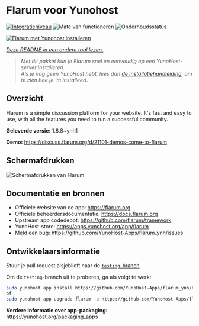 <!--
NB: Deze README is automatisch gegenereerd door <https://github.com/YunoHost/apps/tree/master/tools/readme_generator>
Hij mag NIET handmatig aangepast worden.
-->

# Flarum voor Yunohost

[![Integratieniveau](https://dash.yunohost.org/integration/flarum.svg)](https://ci-apps.yunohost.org/ci/apps/flarum/) ![Mate van functioneren](https://ci-apps.yunohost.org/ci/badges/flarum.status.svg) ![Onderhoudsstatus](https://ci-apps.yunohost.org/ci/badges/flarum.maintain.svg)

[![Flarum met Yunohost installeren](https://install-app.yunohost.org/install-with-yunohost.svg)](https://install-app.yunohost.org/?app=flarum)

*[Deze README in een andere taal lezen.](./ALL_README.md)*

> *Met dit pakket kun je Flarum snel en eenvoudig op een YunoHost-server installeren.*  
> *Als je nog geen YunoHost hebt, lees dan [de installatiehandleiding](https://yunohost.org/install), om te zien hoe je 'm installeert.*

## Overzicht

Flarum is a simple discussion platform for your website. It's fast and easy to use, with all the features you need to run a successful community.

**Geleverde versie:** 1.8.8~ynh1

**Demo:** <https://discuss.flarum.org/d/21101-demos-come-to-flarum>

## Schermafdrukken

![Schermafdrukken van Flarum](./doc/screenshots/beta16.jpg)

## Documentatie en bronnen

- Officiele website van de app: <https://flarum.org>
- Officiele beheerdersdocumentatie: <https://docs.flarum.org>
- Upstream app codedepot: <https://github.com/flarum/framework>
- YunoHost-store: <https://apps.yunohost.org/app/flarum>
- Meld een bug: <https://github.com/YunoHost-Apps/flarum_ynh/issues>

## Ontwikkelaarsinformatie

Stuur je pull request alsjeblieft naar de [`testing`-branch](https://github.com/YunoHost-Apps/flarum_ynh/tree/testing).

Om de `testing`-branch uit te proberen, ga als volgt te werk:

```bash
sudo yunohost app install https://github.com/YunoHost-Apps/flarum_ynh/tree/testing --debug
of
sudo yunohost app upgrade flarum -u https://github.com/YunoHost-Apps/flarum_ynh/tree/testing --debug
```

**Verdere informatie over app-packaging:** <https://yunohost.org/packaging_apps>
